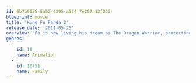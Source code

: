```yaml
---
id: 6b7a9035-5a52-4395-a574-7e207a12f263
blueprint: movie
title: 'Kung Fu Panda 2'
release_date: '2011-05-25'
overview: 'Po is now living his dream as The Dragon Warrior, protecting the Valley of Peace alongside his friends and fellow kung fu masters, The Furious Five - Tigress, Crane, Mantis, Viper and Monkey. But Po’s new life of awesomeness is threatened by the emergence of a formidable villain, who plans to use a secret, unstoppable weapon to conquer China and destroy kung fu. It is up to Po and The Furious Five to journey across China to face this threat and vanquish it. But how can Po stop a weapon that can stop kung fu? He must look to his past and uncover the secrets of his mysterious origins; only then will he be able to unlock the strength he needs to succeed.'
genres:
  -
    id: 16
    name: Animation
  -
    id: 10751
    name: Family
---
```

